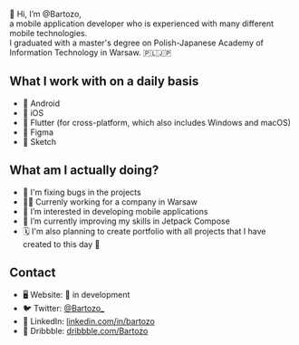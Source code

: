 👋 Hi, I’m @Bartozo,<br>
a mobile application developer who is experienced with many different mobile technologies.<br>
I graduated with a master's degree on Polish-Japanese Academy of Information Technology in Warsaw. 🇵🇱🇯🇵 

## What I work with on a daily basis
- 💚 Android 
- 🤍 iOS 
- 💙 Flutter (for cross-platform, which also includes Windows and macOS)
- 🎨 Figma
- 💎 Sketch

## What am I actually doing?
- 🐛 I'm fixing bugs in the projects
- 👨‍💻 Currenly working for a company in Warsaw
- 👀 I’m interested in developing mobile applications
- 🌱 I’m currently improving my skills in Jetpack Compose
- 🗓 I'm also planning to create portfolio with all projects that I have created to this day 🥳

## Contact 
- 🖥 Website: 🚧 in development
- 🐦 Twitter: [@Bartozo_](https://twitter.com/Bartozo_)
- 🔵 LinkedIn: [linkedin.com/in/bartozo](https://www.linkedin.com/in/bartozo/)
- 🎨 Dribbble: [dribbble.com/Bartozo](https://dribbble.com/Bartozo)
